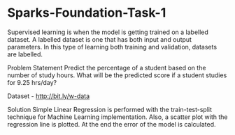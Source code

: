 # Sparks-Foundation-Task-1


Supervised learning is when the model is getting trained on a labelled dataset. A labelled dataset is one that has both input and output parameters. In this type of learning both training and validation, datasets are labelled.

Problem Statement Predict the percentage of a student based on the number of study hours. What will be the predicted score if a student studies for 9.25 hrs/day?

Dataset - http://bit.ly/w-data

Solution Simple Linear Regression is performed with the train-test-split technique for Machine Learning implementation. Also, a scatter plot with the regression line is plotted. At the end the error of the model is calculated.
